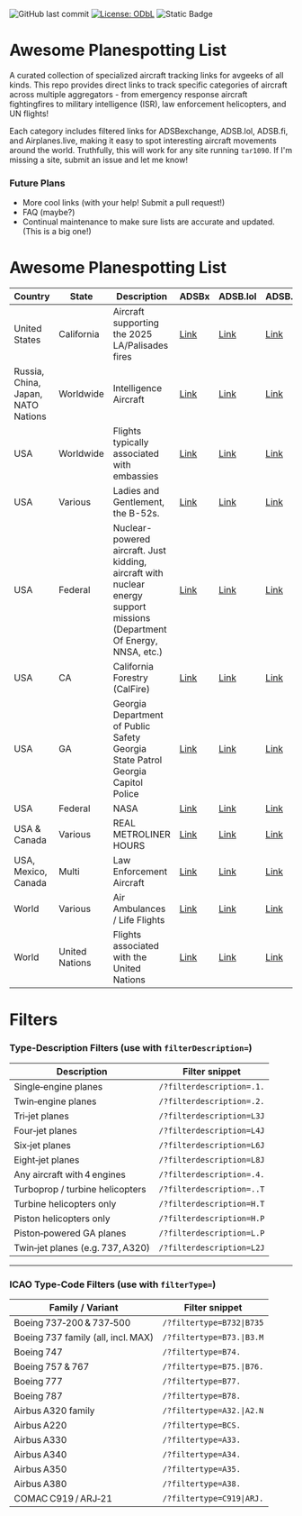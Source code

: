 ![GitHub last commit](https://img.shields.io/github/last-commit/WPTK/cool-adsbx-links)  [![License: ODbL](https://img.shields.io/badge/License-ODbL-brightgreen.svg)](https://opendatacommons.org/licenses/odbl/) ![Static Badge](https://img.shields.io/badge/Contributions-Welcome-green)

# Awesome Planespotting List

A curated collection of specialized aircraft tracking links for avgeeks of all kinds. This repo provides direct links to track specific categories of aircraft across multiple aggregators - from emergency response aircraft fightingfires to military intelligence (ISR), law enforcement helicopters, and UN flights!

Each category includes filtered links for ADSBexchange, ADSB.lol, ADSB.fi, and Airplanes.live, making it easy to spot interesting aircraft movements around the world. Truthfully, this will work for any site running `tar1090`. If I'm missing a site, submit an issue and let me know! 


### Future Plans

 - More cool links (with your help! Submit a pull request!)
 - FAQ (maybe?)
 - Continual maintenance to make sure lists are accurate and updated. (This is a big one!) 

# Awesome Planespotting List

| **Country**                        | **State**      | **Description**                                                                                                          | **ADSBx**                 | **ADSB.lol**              | **ADSB.fi**               | **ADSB.one**              |
|------------------------------------|----------------|--------------------------------------------------------------------------------------------------------------------------|---------------------------|---------------------------|---------------------------|---------------------------|
| United States                      | California     | Aircraft supporting the 2025 LA/Palisades fires                                                                          | [Link][adsbexchange-1]    | [Link][adsb-2]            | [Link][adsb-3]            | [Link][airplanes-4]       |
| Russia, China, Japan, NATO Nations | Worldwide      | Intelligence Aircraft                                                                                                    | [Link][adsbexchange-5]    | [Link][adsb-6]            | [Link][adsb-7]            | [Link][airplanes-8]       |
| USA                                | Worldwide      | Flights typically associated with embassies                                                                              | [Link][adsbexchange-9]    | [Link][adsb-10]           | [Link][adsb-11]           | [Link][airplanes-12]      |
| USA                                | Various        | Ladies and Gentlement, the B-52s.                                                                                        | [Link][adsbexchange-13]   | [Link][adsb-14]           | [Link][adsb-15]           | [Link][airplanes-16]      |
| USA                                | Federal        | Nuclear-powered aircraft. Just kidding, aircraft with nuclear energy support missions (Department Of Energy, NNSA, etc.) | [Link][adsbexchange-17]   | [Link][adsb-18]           | [Link][adsb-19]           | [Link][airplanes-20]      |
| USA                                | CA             | California Forestry (CalFire)                                                                                            | [Link][adsbexchange-21]   | [Link][adsb-22]           | [Link][adsb-23]           | [Link][airplanes-24]      |
| USA                                | GA             | Georgia Department of Public Safety<br>Georgia State Patrol<br> Georgia Capitol Police                                   | [Link][adsbexchange-25]   | [Link][adsb-26]           | [Link][adsb-27]           | [Link][airplanes-28]      |
| USA                                | Federal        | NASA                                                                                                                     | [Link][adsbexchange-29]   | [Link][adsb-30]           | [Link][adsb-31]           | [Link][airplanes-32]      |
| USA & Canada                       | Various        | REAL METROLINER HOURS                                                                                                    | [Link][adsbexchange-33]   | [Link][adsb-34]           | [Link][adsb-35]           | [Link][airplanes-36]      |
| USA, Mexico, Canada                | Multi          | Law Enforcement Aircraft                                                                                                 | [Link][adsbexchange-37]   | [Link][adsb-38]           | [Link][adsb-39]           | [Link][airplanes-40]      |
| World                              | Various        | Air Ambulances / Life Flights                                                                                            | [Link][adsbexchange-41]   | [Link][adsb-42]           | [Link][adsb-43]           | [Link][airplanes-44]      |
| World                              | United Nations | Flights associated with the United Nations                                                                               | [Link][adsbexchange-45]   | [Link][adsb-46]           | [Link][adsb-47]           | [Link][airplanes-48]      |

[adsbexchange-1]: https://globe.adsbexchange.com/?icao=a7c85d,a51d5f,a74c29,a4df96,aade7f,a4ce61,a3238a,a32741,a32af8,a4d855,a95413,a117cf,a7c6c4,a1f0d8,a13f4e,a0c8d1,a117cf,ab3944,a5f7c6,a95413,a7c6c4,a5d7b5,a117cf,aca12c,a7c804,a5210a,a117cf,a638f5,a5df23,a5f058,a5e2da,ab4ea1,a614fe,a30fe0,a5a15a,a5d123,a5cd6c,c06f07,c06f09,a380e6,a5c5fe,a638f5
[adsb-2]: https://adsb.lol/?icao=a7c85d,a51d5f,a74c29,a4df96,aade7f,a4ce61,a3238a,a32741,a32af8,a4d855,a95413,a117cf,a7c6c4,a1f0d8,a13f4e,a0c8d1,a117cf,ab3944,a5f7c6,a95413,a7c6c4,a5d7b5,a117cf,aca12c,a7c804,a5210a,a117cf,a638f5,a5df23,a5f058,a5e2da,ab4ea1,a614fe,a30fe0,a5a15a,a5d123,a5cd6c,c06f07,c06f09,a380e6,a5c5fe,a638f5
[adsb-3]: https://globe.adsb.fi/?icao=a7c85d,a51d5f,a74c29,a4df96,aade7f,a4ce61,a3238a,a32741,a32af8,a4d855,a95413,a117cf,a7c6c4,a1f0d8,a13f4e,a0c8d1,a117cf,ab3944,a5f7c6,a95413,a7c6c4,a5d7b5,a117cf,aca12c,a7c804,a5210a,a117cf,a638f5,a5df23,a5f058,a5e2da,ab4ea1,a614fe,a30fe0,a5a15a,a5d123,a5cd6c,c06f07,c06f09,a380e6,a5c5fe,a638f5
[airplanes-4]: https://globe.airplanes.live/?icao=a7c85d,a51d5f,a74c29,a4df96,aade7f,a4ce61,a3238a,a32741,a32af8,a4d855,a95413,a117cf,a7c6c4,a1f0d8,a13f4e,a0c8d1,a117cf,ab3944,a5f7c6,a95413,a7c6c4,a5d7b5,a117cf,aca12c,a7c804,a5210a,a117cf,a638f5,a5df23,a5f058,a5e2da,ab4ea1,a614fe,a30fe0,a5a15a,a5d123,a5cd6c,c06f07,c06f09,a380e6,a5c5fe,a638f5
[adsbexchange-5]: https://globe.adsbexchange.com/?icao=14FBFF,14FC02,15289B,1528A0,1566AB,156DAB,1575B7,1575C7,1575C8,1576EB,1576EC,1F632C,43C38C,43C39C,43C39D,4A81F8,4A8220,780074,780075,780076,7800C9,7800CA,7803CE,789002,791CF7,7B0949,7B0A1B,7B0EAB,7B0FCD,7B7026,87CC10,A60693,A790EC,A7C0F2,AAB2FA,ACBA95,AE01C3,AE01C4,AE01C5,AE01C6,AE01C7,AE01C8,AE01C9,AE01CA,AE01CB,AE01CC,AE01CD,AE01CE,AE01CF,AE01D0,AE01D1,AE01D2,AE01D4,AE01D5,AE01D6,AE01D7,AE01D8,AE07C5,AE08D5,AE08D6,AE08FE,AE10DE,AE10DF,AE10E0,AE10E1,AE10E2,AE10E3,AE10E4,AE10E5,AE1200,AE1201,AE1202,AE1204,AE1205,AE1206,AE1207,AE1208,AE1209,AE120A,AE120B,AE120C,AE1253,AE1D8C,AE1D8E,AE1D90,AE1D92,AE1D94,AE1D95,AE1D98,AE515E,AE5C8C,AE5C8D,AE5C8E,AE5C8F,AE5C90,AE5C91,AE5F1A,AE6041,AE6255
[adsb-6]: https://adsb.lol/?icao=14FBFF,14FC02,15289B,1528A0,1566AB,156DAB,1575B7,1575C7,1575C8,1576EB,1576EC,1F632C,43C38C,43C39C,43C39D,4A81F8,4A8220,780074,780075,780076,7800C9,7800CA,7803CE,789002,791CF7,7B0949,7B0A1B,7B0EAB,7B0FCD,7B7026,87CC10,A60693,A790EC,A7C0F2,AAB2FA,ACBA95,AE01C3,AE01C4,AE01C5,AE01C6,AE01C7,AE01C8,AE01C9,AE01CA,AE01CB,AE01CC,AE01CD,AE01CE,AE01CF,AE01D0,AE01D1,AE01D2,AE01D4,AE01D5,AE01D6,AE01D7,AE01D8,AE07C5,AE08D5,AE08D6,AE08FE,AE10DE,AE10DF,AE10E0,AE10E1,AE10E2,AE10E3,AE10E4,AE10E5,AE1200,AE1201,AE1202,AE1204,AE1205,AE1206,AE1207,AE1208,AE1209,AE120A,AE120B,AE120C,AE1253,AE1D8C,AE1D8E,AE1D90,AE1D92,AE1D94,AE1D95,AE1D98,AE515E,AE5C8C,AE5C8D,AE5C8E,AE5C8F,AE5C90,AE5C91,AE5F1A,AE6041,AE6255
[adsb-7]: https://globe.adsb.fi/?icao=14FBFF,14FC02,15289B,1528A0,1566AB,156DAB,1575B7,1575C7,1575C8,1576EB,1576EC,1F632C,43C38C,43C39C,43C39D,4A81F8,4A8220,780074,780075,780076,7800C9,7800CA,7803CE,789002,791CF7,7B0949,7B0A1B,7B0EAB,7B0FCD,7B7026,87CC10,A60693,A790EC,A7C0F2,AAB2FA,ACBA95,AE01C3,AE01C4,AE01C5,AE01C6,AE01C7,AE01C8,AE01C9,AE01CA,AE01CB,AE01CC,AE01CD,AE01CE,AE01CF,AE01D0,AE01D1,AE01D2,AE01D4,AE01D5,AE01D6,AE01D7,AE01D8,AE07C5,AE08D5,AE08D6,AE08FE,AE10DE,AE10DF,AE10E0,AE10E1,AE10E2,AE10E3,AE10E4,AE10E5,AE1200,AE1201,AE1202,AE1204,AE1205,AE1206,AE1207,AE1208,AE1209,AE120A,AE120B,AE120C,AE1253,AE1D8C,AE1D8E,AE1D90,AE1D92,AE1D94,AE1D95,AE1D98,AE515E,AE5C8C,AE5C8D,AE5C8E,AE5C8F,AE5C90,AE5C91,AE5F1A,AE6041,AE6255
[airplanes-8]: https://globe.airplanes.live/?icao=14FBFF,14FC02,15289B,1528A0,1566AB,156DAB,1575B7,1575C7,1575C8,1576EB,1576EC,1F632C,43C38C,43C39C,43C39D,4A81F8,4A8220,780074,780075,780076,7800C9,7800CA,7803CE,789002,791CF7,7B0949,7B0A1B,7B0EAB,7B0FCD,7B7026,87CC10,A60693,A790EC,A7C0F2,AAB2FA,ACBA95,AE01C3,AE01C4,AE01C5,AE01C6,AE01C7,AE01C8,AE01C9,AE01CA,AE01CB,AE01CC,AE01CD,AE01CE,AE01CF,AE01D0,AE01D1,AE01D2,AE01D4,AE01D5,AE01D6,AE01D7,AE01D8,AE07C5,AE08D5,AE08D6,AE08FE,AE10DE,AE10DF,AE10E0,AE10E1,AE10E2,AE10E3,AE10E4,AE10E5,AE1200,AE1201,AE1202,AE1204,AE1205,AE1206,AE1207,AE1208,AE1209,AE120A,AE120B,AE120C,AE1253,AE1D8C,AE1D8E,AE1D90,AE1D92,AE1D94,AE1D95,AE1D98,AE515E,AE5C8C,AE5C8D,AE5C8E,AE5C8F,AE5C90,AE5C91,AE5F1A,AE6041,AE6255
[adsbexchange-9]: https://globe.adsbexchange.com/?icao=ADFDCF,ADFDD0,ADFE48,ADFE4B,ADFE4C,ADFE51,ADFE52,ADFE55,ADFE90,ADFE93,ADFE9A,ADFED0,ADFED4,ADFED6,ADFED8,ADFED9,ADFEDE,AE01DB,AE0207,AE03F2,AE03F8,AE03F9,AE03FE,AE0401,AE0402,AE0403,AE04F1,AE04F2,AE04F3,AE04F4,AE04FA,AE0632,AE075C,AE0876,AE0878,AE08BF,AE08C0,AE08E6,AE08E8,AE08E9,AE08EA,AE08EB,AE08EC,AE08ED,AE08EE,AE08EF,AE08F0,AE08F1,AE08F8,AE08FD,AE0942,AE0943,AE0944,AE0A54,AE10E6,AE10F0,AE116A,AE116C,AE116E,AE116F,AE130F,AE2470,AE2651,AE543E,AE570F,AE5773,AE5774,AE5775,AE57D7
[adsb-10]: https://adsb.lol/?icao=ADFDCF,ADFDD0,ADFE48,ADFE4B,ADFE4C,ADFE51,ADFE52,ADFE55,ADFE90,ADFE93,ADFE9A,ADFED0,ADFED4,ADFED6,ADFED8,ADFED9,ADFEDE,AE01DB,AE0207,AE03F2,AE03F8,AE03F9,AE03FE,AE0401,AE0402,AE0403,AE04F1,AE04F2,AE04F3,AE04F4,AE04FA,AE0632,AE075C,AE0876,AE0878,AE08BF,AE08C0,AE08E6,AE08E8,AE08E9,AE08EA,AE08EB,AE08EC,AE08ED,AE08EE,AE08EF,AE08F0,AE08F1,AE08F8,AE08FD,AE0942,AE0943,AE0944,AE0A54,AE10E6,AE10F0,AE116A,AE116C,AE116E,AE116F,AE130F,AE2470,AE2651,AE543E,AE570F,AE5773,AE5774,AE5775,AE57D7
[adsb-11]: https://globe.adsb.fi/?icao=ADFDCF,ADFDD0,ADFE48,ADFE4B,ADFE4C,ADFE51,ADFE52,ADFE55,ADFE90,ADFE93,ADFE9A,ADFED0,ADFED4,ADFED6,ADFED8,ADFED9,ADFEDE,AE01DB,AE0207,AE03F2,AE03F8,AE03F9,AE03FE,AE0401,AE0402,AE0403,AE04F1,AE04F2,AE04F3,AE04F4,AE04FA,AE0632,AE075C,AE0876,AE0878,AE08BF,AE08C0,AE08E6,AE08E8,AE08E9,AE08EA,AE08EB,AE08EC,AE08ED,AE08EE,AE08EF,AE08F0,AE08F1,AE08F8,AE08FD,AE0942,AE0943,AE0944,AE0A54,AE10E6,AE10F0,AE116A,AE116C,AE116E,AE116F,AE130F,AE2470,AE2651,AE543E,AE570F,AE5773,AE5774,AE5775,AE57D7
[airplanes-12]: https://globe.airplanes.live/?icao=ADFDCF,ADFDD0,ADFE48,ADFE4B,ADFE4C,ADFE51,ADFE52,ADFE55,ADFE90,ADFE93,ADFE9A,ADFED0,ADFED4,ADFED6,ADFED8,ADFED9,ADFEDE,AE01DB,AE0207,AE03F2,AE03F8,AE03F9,AE03FE,AE0401,AE0402,AE0403,AE04F1,AE04F2,AE04F3,AE04F4,AE04FA,AE0632,AE075C,AE0876,AE0878,AE08BF,AE08C0,AE08E6,AE08E8,AE08E9,AE08EA,AE08EB,AE08EC,AE08ED,AE08EE,AE08EF,AE08F0,AE08F1,AE08F8,AE08FD,AE0942,AE0943,AE0944,AE0A54,AE10E6,AE10F0,AE116A,AE116C,AE116E,AE116F,AE130F,AE2470,AE2651,AE543E,AE570F,AE5773,AE5774,AE5775,AE57D7
[adsbexchange-13]: https://globe.adsbexchange.com/?icao=AE586C,AE586D,AE586E,AE5870,AE5871,AE5872,AE5873,AE5875,AE5876,AE587A,AE587B,AE587C,AE587D,AE587E,AE587F,AE5881,AE5882,AE5883,AE5884,AE5885,AE5887,AE5889,AE588A,AE588C,AE5891,AE5893,AE5894,AE5895,AE5896,AE5897,AE5898,AE5899,AE589A,AE589D,AE589F,AE58A2,AE58A7,AE58AA,AE58AD,AE58AE,AE58B2
[adsb-14]: https://adsb.lol/?icao=AE586C,AE586D,AE586E,AE5870,AE5871,AE5872,AE5873,AE5875,AE5876,AE587A,AE587B,AE587C,AE587D,AE587E,AE587F,AE5881,AE5882,AE5883,AE5884,AE5885,AE5887,AE5889,AE588A,AE588C,AE5891,AE5893,AE5894,AE5895,AE5896,AE5897,AE5898,AE5899,AE589A,AE589D,AE589F,AE58A2,AE58A7,AE58AA,AE58AD,AE58AE,AE58B2
[adsb-15]: https://globe.adsb.fi/?icao=AE586C,AE586D,AE586E,AE5870,AE5871,AE5872,AE5873,AE5875,AE5876,AE587A,AE587B,AE587C,AE587D,AE587E,AE587F,AE5881,AE5882,AE5883,AE5884,AE5885,AE5887,AE5889,AE588A,AE588C,AE5891,AE5893,AE5894,AE5895,AE5896,AE5897,AE5898,AE5899,AE589A,AE589D,AE589F,AE58A2,AE58A7,AE58AA,AE58AD,AE58AE,AE58B2
[airplanes-16]: https://globe.airplanes.live/?icao=AE586C,AE586D,AE586E,AE5870,AE5871,AE5872,AE5873,AE5875,AE5876,AE587A,AE587B,AE587C,AE587D,AE587E,AE587F,AE5881,AE5882,AE5883,AE5884,AE5885,AE5887,AE5889,AE588A,AE588C,AE5891,AE5893,AE5894,AE5895,AE5896,AE5897,AE5898,AE5899,AE589A,AE589D,AE589F,AE58A2,AE58A7,AE58AA,AE58AD,AE58AE,AE58B2
[adsbexchange-17]: https://globe.adsbexchange.com/?icao=A0441D,A047D4,A1AB42,A20F61,A20F84,A20FCA,A4D827,A4DBDE,A8107D,A87A4D,A9B15F,AABBE3,ADACC6,ADD445,AE0941,AE13E5
[adsb-18]: https://adsb.lol/?icao=A0441D,A047D4,A1AB42,A20F61,A20F84,A20FCA,A4D827,A4DBDE,A8107D,A87A4D,A9B15F,AABBE3,ADACC6,ADD445,AE0941,AE13E5
[adsb-19]: https://globe.adsb.fi/?icao=A0441D,A047D4,A1AB42,A20F61,A20F84,A20FCA,A4D827,A4DBDE,A8107D,A87A4D,A9B15F,AABBE3,ADACC6,ADD445,AE0941,AE13E5
[airplanes-20]: https://globe.airplanes.live/?icao=A0441D,A047D4,A1AB42,A20F61,A20F84,A20FCA,A4D827,A4DBDE,A8107D,A87A4D,A9B15F,AABBE3,ADACC6,ADD445,AE0941,AE13E5
[adsbexchange-21]: https://globe.adsbexchange.com/?icao=a1a588,a23851,a4acf2,a4b0a9,a4b460,a4b817,a4c6f3,a4c786,a4caaa,a4cb3d,a4ce61,a4d471,a4df96,a4e34d,a4e704,a4f229,a4ffa7,a5035e,a50acc,a50e83,a5123a,a515f1,a519a8,a51d5f,a5236f,a52726,a52add,a52e94,a5324b,a53602,a539b9,a53d70,a54127,a544de,a54aee,a54ea5,a54ed2,a5525c,a559ca,a55d81,a568a6,a56c5d,a5726d,a58500,a588b7,a58c6e,a59025,a5bb5b,a5c16b,a5cc90,a5d7b5,a5db6c,a5df23,a5e2da,a5e8ea,a5eca1,a5f058,a5f40f,a5f7c6,a5fb7d,a5ff34,a602eb,a606a2,a60a59,a61069,a61420,a617d7,a61b8e,a61f45,a622fc,a626b3,a62a6a,a62e21,a631d8,a6dc21
[adsb-22]: https://adsb.lol/?icao=a1a588,a23851,a4acf2,a4b0a9,a4b460,a4b817,a4c6f3,a4c786,a4caaa,a4cb3d,a4ce61,a4d471,a4df96,a4e34d,a4e704,a4f229,a4ffa7,a5035e,a50acc,a50e83,a5123a,a515f1,a519a8,a51d5f,a5236f,a52726,a52add,a52e94,a5324b,a53602,a539b9,a53d70,a54127,a544de,a54aee,a54ea5,a54ed2,a5525c,a559ca,a55d81,a568a6,a56c5d,a5726d,a58500,a588b7,a58c6e,a59025,a5bb5b,a5c16b,a5cc90,a5d7b5,a5db6c,a5df23,a5e2da,a5e8ea,a5eca1,a5f058,a5f40f,a5f7c6,a5fb7d,a5ff34,a602eb,a606a2,a60a59,a61069,a61420,a617d7,a61b8e,a61f45,a622fc,a626b3,a62a6a,a62e21,a631d8,a6dc21
[adsb-23]: https://globe.adsb.fi/?icao=a1a588,a23851,a4acf2,a4b0a9,a4b460,a4b817,a4c6f3,a4c786,a4caaa,a4cb3d,a4ce61,a4d471,a4df96,a4e34d,a4e704,a4f229,a4ffa7,a5035e,a50acc,a50e83,a5123a,a515f1,a519a8,a51d5f,a5236f,a52726,a52add,a52e94,a5324b,a53602,a539b9,a53d70,a54127,a544de,a54aee,a54ea5,a54ed2,a5525c,a559ca,a55d81,a568a6,a56c5d,a5726d,a58500,a588b7,a58c6e,a59025,a5bb5b,a5c16b,a5cc90,a5d7b5,a5db6c,a5df23,a5e2da,a5e8ea,a5eca1,a5f058,a5f40f,a5f7c6,a5fb7d,a5ff34,a602eb,a606a2,a60a59,a61069,a61420,a617d7,a61b8e,a61f45,a622fc,a626b3,a62a6a,a62e21,a631d8,a6dc21
[airplanes-24]: https://globe.airplanes.live/?icao=a1a588,a23851,a4acf2,a4b0a9,a4b460,a4b817,a4c6f3,a4c786,a4caaa,a4cb3d,a4ce61,a4d471,a4df96,a4e34d,a4e704,a4f229,a4ffa7,a5035e,a50acc,a50e83,a5123a,a515f1,a519a8,a51d5f,a5236f,a52726,a52add,a52e94,a5324b,a53602,a539b9,a53d70,a54127,a544de,a54aee,a54ea5,a54ed2,a5525c,a559ca,a55d81,a568a6,a56c5d,a5726d,a58500,a588b7,a58c6e,a59025,a5bb5b,a5c16b,a5cc90,a5d7b5,a5db6c,a5df23,a5e2da,a5e8ea,a5eca1,a5f058,a5f40f,a5f7c6,a5fb7d,a5ff34,a602eb,a606a2,a60a59,a61069,a61420,a617d7,a61b8e,a61f45,a622fc,a626b3,a62a6a,a62e21,a631d8,a6dc21
[adsbexchange-25]: https://globe.adsbexchange.com/?icao=A208D5,A4DB92,A5B045,AC835D,AC8714,AC8E82,ACCEA4,ACC736,ACD25B,ACD9C9,ACE747,ADD775
[adsb-26]: https://adsb.lol/?icao=A208D5,A4DB92,A5B045,AC835D,AC8714,AC8E82,ACCEA4,ACC736,ACD25B,ACD9C9,ACE747,ADD775
[adsb-27]: https://globe.adsb.fi/?icao=A208D5,A4DB92,A5B045,AC835D,AC8714,AC8E82,ACCEA4,ACC736,ACD25B,ACD9C9,ACE747,ADD775
[airplanes-28]: https://globe.airplanes.live/?icao=A208D5,A4DB92,A5B045,AC835D,AC8714,AC8E82,ACCEA4,ACC736,ACD25B,ACD9C9,ACE747,ADD775
[adsbexchange-29]: https://globe.adsbexchange.com/?icao=A00C4D,A001C0,A463E5,A46F0A,A56214,A63B2F,A63ED4,A63EE6,A6429D,A64DC2,A65179,A6551E,A65530,A658E7,A66DD3,A6718A,A67541,A678F8,A68A1B,A68DE4,A69189,A6919B,A69552,A698F7,A69CC0,A6A42E,A6A7E5,A6AB8A,A6AB9C,A6B1AC,A6B563,A6B91A,A6BCD1,A6C088,A6CBAD,A6D31B,A6D92B,A6E099,A6E807,A6F32C,A6F6E3,A6FA9A,A700AA,A70461,A70818,A70BCF,A70F86,A716F4,A71AAB,A71E62,A72219,A72829,A72BE0,A72F97,A7334E,A73705,A73ABC,A73E73,A7422A,A745E1,A74998,A7CC23,A7CFDA,A7D391,A7DEB6,A95972,AA0C8B,AA0DB8,AA78E4,A95109,AAE6C1,AAEA78,AAEAC7,AAF1E6,AAF235,AAF5EC,AAF954,AAF9A3,AB00C2,AB0479,AB248A,AB6FD1,AB8C2B,AB9750,ABA885,ABAFF3,ABB3AA,ABBECF,ABD772,ABE297,ABEA05,ABEDBC,ABF173,ABF783,ABFB3A,ABFEF1,AC065F,AC0DCD,AC2DDE,AC3195,AC6082,AD6878,ACD958
[adsb-30]: https://adsb.lol/?icao=A00C4D,A001C0,A463E5,A46F0A,A56214,A63B2F,A63ED4,A63EE6,A6429D,A64DC2,A65179,A6551E,A65530,A658E7,A66DD3,A6718A,A67541,A678F8,A68A1B,A68DE4,A69189,A6919B,A69552,A698F7,A69CC0,A6A42E,A6A7E5,A6AB8A,A6AB9C,A6B1AC,A6B563,A6B91A,A6BCD1,A6C088,A6CBAD,A6D31B,A6D92B,A6E099,A6E807,A6F32C,A6F6E3,A6FA9A,A700AA,A70461,A70818,A70BCF,A70F86,A716F4,A71AAB,A71E62,A72219,A72829,A72BE0,A72F97,A7334E,A73705,A73ABC,A73E73,A7422A,A745E1,A74998,A7CC23,A7CFDA,A7D391,A7DEB6,A95972,AA0C8B,AA0DB8,AA78E4,A95109,AAE6C1,AAEA78,AAEAC7,AAF1E6,AAF235,AAF5EC,AAF954,AAF9A3,AB00C2,AB0479,AB248A,AB6FD1,AB8C2B,AB9750,ABA885,ABAFF3,ABB3AA,ABBECF,ABD772,ABE297,ABEA05,ABEDBC,ABF173,ABF783,ABFB3A,ABFEF1,AC065F,AC0DCD,AC2DDE,AC3195,AC6082,AD6878,ACD958
[adsb-31]: https://globe.adsb.fi/?icao=A00C4D,A001C0,A463E5,A46F0A,A56214,A63B2F,A63ED4,A63EE6,A6429D,A64DC2,A65179,A6551E,A65530,A658E7,A66DD3,A6718A,A67541,A678F8,A68A1B,A68DE4,A69189,A6919B,A69552,A698F7,A69CC0,A6A42E,A6A7E5,A6AB8A,A6AB9C,A6B1AC,A6B563,A6B91A,A6BCD1,A6C088,A6CBAD,A6D31B,A6D92B,A6E099,A6E807,A6F32C,A6F6E3,A6FA9A,A700AA,A70461,A70818,A70BCF,A70F86,A716F4,A71AAB,A71E62,A72219,A72829,A72BE0,A72F97,A7334E,A73705,A73ABC,A73E73,A7422A,A745E1,A74998,A7CC23,A7CFDA,A7D391,A7DEB6,A95972,AA0C8B,AA0DB8,AA78E4,A95109,AAE6C1,AAEA78,AAEAC7,AAF1E6,AAF235,AAF5EC,AAF954,AAF9A3,AB00C2,AB0479,AB248A,AB6FD1,AB8C2B,AB9750,ABA885,ABAFF3,ABB3AA,ABBECF,ABD772,ABE297,ABEA05,ABEDBC,ABF173,ABF783,ABFB3A,ABFEF1,AC065F,AC0DCD,AC2DDE,AC3195,AC6082,AD6878,ACD958
[airplanes-32]: https://globe.airplanes.live/?icao=A00C4D,A001C0,A463E5,A46F0A,A56214,A63B2F,A63ED4,A63EE6,A6429D,A64DC2,A65179,A6551E,A65530,A658E7,A66DD3,A6718A,A67541,A678F8,A68A1B,A68DE4,A69189,A6919B,A69552,A698F7,A69CC0,A6A42E,A6A7E5,A6AB8A,A6AB9C,A6B1AC,A6B563,A6B91A,A6BCD1,A6C088,A6CBAD,A6D31B,A6D92B,A6E099,A6E807,A6F32C,A6F6E3,A6FA9A,A700AA,A70461,A70818,A70BCF,A70F86,A716F4,A71AAB,A71E62,A72219,A72829,A72BE0,A72F97,A7334E,A73705,A73ABC,A73E73,A7422A,A745E1,A74998,A7CC23,A7CFDA,A7D391,A7DEB6,A95972,AA0C8B,AA0DB8,AA78E4,A95109,AAE6C1,AAEA78,AAEAC7,AAF1E6,AAF235,AAF5EC,AAF954,AAF9A3,AB00C2,AB0479,AB248A,AB6FD1,AB8C2B,AB9750,ABA885,ABAFF3,ABB3AA,ABBECF,ABD772,ABE297,ABEA05,ABEDBC,ABF173,ABF783,ABFB3A,ABFEF1,AC065F,AC0DCD,AC2DDE,AC3195,AC6082,AD6878,ACD958
[adsbexchange-33]: https://globe.adsbexchange.com/?icao=A42434,A423CA,A16AED,ADFD6C,ADFD6D,ADFD6E,ADFD6F,ADFD70,ADFD71,ADFD72,ADFD73,ADFD74,ADFD75,ADFD76,ADFD79,ADFD7D,ADFD7F,ADFD85,ADFD86,ADFD87,ADFD88,ADFD89,ADFD8A,ADFD8B,ADFD8C,C0168E,C0168F,C077B1
[adsb-34]: https://adsb.lol/?icao=A42434,A423CA,A16AED,ADFD6C,ADFD6D,ADFD6E,ADFD6F,ADFD70,ADFD71,ADFD72,ADFD73,ADFD74,ADFD75,ADFD76,ADFD79,ADFD7D,ADFD7F,ADFD85,ADFD86,ADFD87,ADFD88,ADFD89,ADFD8A,ADFD8B,ADFD8C,C0168E,C0168F,C077B1
[adsb-35]: https://globe.adsb.fi/?icao=A42434,A423CA,A16AED,ADFD6C,ADFD6D,ADFD6E,ADFD6F,ADFD70,ADFD71,ADFD72,ADFD73,ADFD74,ADFD75,ADFD76,ADFD79,ADFD7D,ADFD7F,ADFD85,ADFD86,ADFD87,ADFD88,ADFD89,ADFD8A,ADFD8B,ADFD8C,C0168E,C0168F,C077B1
[airplanes-36]: https://globe.airplanes.live/?icao=A42434,A423CA,A16AED,ADFD6C,ADFD6D,ADFD6E,ADFD6F,ADFD70,ADFD71,ADFD72,ADFD73,ADFD74,ADFD75,ADFD76,ADFD79,ADFD7D,ADFD7F,ADFD85,ADFD86,ADFD87,ADFD88,ADFD89,ADFD8A,ADFD8B,ADFD8C,C0168E,C0168F,C077B1
[adsbexchange-37]: https://globe.adsbexchange.com/?icao=A00137,A00399,A026A2,A02B2D,A02B6E,A052F7,A0644D,A064FB,A07C86,A0967B,A09A32,A09DE9,A0ACF4,A0D049,A0D6E8,A0E760,A0ECE7,A0F47B,A0FABE,A1058A,A110AF,A11E2D,A1441C,A16DA1,A18E86,A19346,A1A29E,A1A990,A1BDCC,A1C183,A1D296,A1DA3B,A1DCB0,A1DFFB,A1E29F,A1F0C0,A1F4DD,A1F894,A1FFB4,A2036B,A2147B,A2256B,A22F44,A257BE,A27E80,A299F9,A2C518,A2C934,A2CC9E,A2E566,A2F41D,A30842,A31BD5,A31E37,A324C0,A32877,A32B2C,A34FD3,A37A70,A385E3,A39D3F,A3BAD1,A3E5EE,A3E903,A3ECBA,A3ED84,A3F071,A3F4F2,A3FF4D,A406BB,A40B91,A46018,A463CF,A46786,A46811,A46B3D,A46EF4,A472AB,A47662,A47A19,A47DD0,A483E0,A4B558,A4C0F3,A4C32B,A4C7E5,A4CBA2,A4D240,A4D98E,A4DC0B,A4DCD7,A4E445,A4FB3C,A4FC9E,A50456,A50F7B,A52461,A524BC,A52BCF,A5E9ED,A63673,A638D5,A63E64,A63EC8,A6421B,A64662,A64D15,A64DA4,A64E14,A6515B,A65512,A661AF,A6628F,A66A94,A67194,A68235,A68DEE,A6A642,A6A665,A6A688,A6A904,A6A990,A6B27A,A6D692,A6E5EC,A70362,A70AD0,A70F83,A719AC,A71D63,A724A9,A75995,A773A7,A7C3C2,A7C624,A7C6A5,A7D764,A7DB1B,A7DED2,A7EE03,A7F075,A816BC,A81A73,A81E2A,A820F8,A8985E,A8B939,A8BCF0,A8C815,A8D33A,A8DA5E,A8DD56,A8F547,A92BFF,A9336D,A95111,A9697F,A97023,A973DA,A97791,A97DA1,A9A470,A9D056,A9ED9D,AA4682,AA60E2,AADE5D,AAE0C2,AAED42,AAF0F9,AAF1DA,AAF591,AAF948,AAFCFF,AAFFD5,AB11C9,AB322C,AB3630,AB399C,AB3CD4,AB3FBF,AB4176,AB448D,AB486E,AB4C7E,AB74FF,AB7545,AB9074,ABAB7F,ABAFDC,ABB7B4,ABF8B4,ABFF66,AC031D,AC06D4,AC0A8B,AC0E42,AC11F9,AC15B0,AC1967,AC46F2,AC5985,AC6BAF,AC6C18,AC6E92,AC7D0A,AC917C,AC94A7,AC9A73,AC9A7A,AC9AB0,AC9AF4,AC9B1C,AC9B35,AC9B9B,AC9BAE,AC9BE9,AC9C6D,AC9C9F,AC9F65,ACA31C,ACA3C6,ACAAD2,ACB5AC,ACE6F2,AD19F8,AD3CE5,AD9ECA,ADC302
[adsb-38]: https://adsb.lol/?icao=A00137,A00399,A026A2,A02B2D,A02B6E,A052F7,A0644D,A064FB,A07C86,A0967B,A09A32,A09DE9,A0ACF4,A0D049,A0D6E8,A0E760,A0ECE7,A0F47B,A0FABE,A1058A,A110AF,A11E2D,A1441C,A16DA1,A18E86,A19346,A1A29E,A1A990,A1BDCC,A1C183,A1D296,A1DA3B,A1DCB0,A1DFFB,A1E29F,A1F0C0,A1F4DD,A1F894,A1FFB4,A2036B,A2147B,A2256B,A22F44,A257BE,A27E80,A299F9,A2C518,A2C934,A2CC9E,A2E566,A2F41D,A30842,A31BD5,A31E37,A324C0,A32877,A32B2C,A34FD3,A37A70,A385E3,A39D3F,A3BAD1,A3E5EE,A3E903,A3ECBA,A3ED84,A3F071,A3F4F2,A3FF4D,A406BB,A40B91,A46018,A463CF,A46786,A46811,A46B3D,A46EF4,A472AB,A47662,A47A19,A47DD0,A483E0,A4B558,A4C0F3,A4C32B,A4C7E5,A4CBA2,A4D240,A4D98E,A4DC0B,A4DCD7,A4E445,A4FB3C,A4FC9E,A50456,A50F7B,A52461,A524BC,A52BCF,A5E9ED,A63673,A638D5,A63E64,A63EC8,A6421B,A64662,A64D15,A64DA4,A64E14,A6515B,A65512,A661AF,A6628F,A66A94,A67194,A68235,A68DEE,A6A642,A6A665,A6A688,A6A904,A6A990,A6B27A,A6D692,A6E5EC,A70362,A70AD0,A70F83,A719AC,A71D63,A724A9,A75995,A773A7,A7C3C2,A7C624,A7C6A5,A7D764,A7DB1B,A7DED2,A7EE03,A7F075,A816BC,A81A73,A81E2A,A820F8,A8985E,A8B939,A8BCF0,A8C815,A8D33A,A8DA5E,A8DD56,A8F547,A92BFF,A9336D,A95111,A9697F,A97023,A973DA,A97791,A97DA1,A9A470,A9D056,A9ED9D,AA4682,AA60E2,AADE5D,AAE0C2,AAED42,AAF0F9,AAF1DA,AAF591,AAF948,AAFCFF,AAFFD5,AB11C9,AB322C,AB3630,AB399C,AB3CD4,AB3FBF,AB4176,AB448D,AB486E,AB4C7E,AB74FF,AB7545,AB9074,ABAB7F,ABAFDC,ABB7B4,ABF8B4,ABFF66,AC031D,AC06D4,AC0A8B,AC0E42,AC11F9,AC15B0,AC1967,AC46F2,AC5985,AC6BAF,AC6C18,AC6E92,AC7D0A,AC917C,AC94A7,AC9A73,AC9A7A,AC9AB0,AC9AF4,AC9B1C,AC9B35,AC9B9B,AC9BAE,AC9BE9,AC9C6D,AC9C9F,AC9F65,ACA31C,ACA3C6,ACAAD2,ACB5AC,ACE6F2,AD19F8,AD3CE5,AD9ECA,ADC302
[adsbexchange-39]: https://globe.adsbexchange.com/?icao=A00137,A00399,A026A2,A02B2D,A02B6E,A052F7,A0644D,A064FB,A07C86,A0967B,A09A32,A09DE9,A0ACF4,A0D049,A0D6E8,A0E760,A0ECE7,A0F47B,A0FABE,A1058A,A110AF,A11E2D,A1441C,A16DA1,A18E86,A19346,A1A29E,A1A990,A1BDCC,A1C183,A1D296,A1DA3B,A1DCB0,A1DFFB,A1E29F,A1F0C0,A1F4DD,A1F894,A1FFB4,A2036B,A2147B,A2256B,A22F44,A257BE,A27E80,A299F9,A2C518,A2C934,A2CC9E,A2E566,A2F41D,A30842,A31BD5,A31E37,A324C0,A32877,A32B2C,A34FD3,A37A70,A385E3,A39D3F,A3BAD1,A3E5EE,A3E903,A3ECBA,A3ED84,A3F071,A3F4F2,A3FF4D,A406BB,A40B91,A46018,A463CF,A46786,A46811,A46B3D,A46EF4,A472AB,A47662,A47A19,A47DD0,A483E0,A4B558,A4C0F3,A4C32B,A4C7E5,A4CBA2,A4D240,A4D98E,A4DC0B,A4DCD7,A4E445,A4FB3C,A4FC9E,A50456,A50F7B,A52461,A524BC,A52BCF,A5E9ED,A63673,A638D5,A63E64,A63EC8,A6421B,A64662,A64D15,A64DA4,A64E14,A6515B,A65512,A661AF,A6628F,A66A94,A67194,A68235,A68DEE,A6A642,A6A665,A6A688,A6A904,A6A990,A6B27A,A6D692,A6E5EC,A70362,A70AD0,A70F83,A719AC,A71D63,A724A9,A75995,A773A7,A7C3C2,A7C624,A7C6A5,A7D764,A7DB1B,A7DED2,A7EE03,A7F075,A816BC,A81A73,A81E2A,A820F8,A8985E,A8B939,A8BCF0,A8C815,A8D33A,A8DA5E,A8DD56,A8F547,A92BFF,A9336D,A95111,A9697F,A97023,A973DA,A97791,A97DA1,A9A470,A9D056,A9ED9D,AA4682,AA60E2,AADE5D,AAE0C2,AAED42,AAF0F9,AAF1DA,AAF591,AAF948,AAFCFF,AAFFD5,AB11C9,AB322C,AB3630,AB399C,AB3CD4,AB3FBF,AB4176,AB448D,AB486E,AB4C7E,AB74FF,AB7545,AB9074,ABAB7F,ABAFDC,ABB7B4,ABF8B4,ABFF66,AC031D,AC06D4,AC0A8B,AC0E42,AC11F9,AC15B0,AC1967,AC46F2,AC5985,AC6BAF,AC6C18,AC6E92,AC7D0A,AC917C,AC94A7,AC9A73,AC9A7A,AC9AB0,AC9AF4,AC9B1C,AC9B35,AC9B9B,AC9BAE,AC9BE9,AC9C6D,AC9C9F,AC9F65,ACA31C,ACA3C6,ACAAD2,ACB5AC,ACE6F2,AD19F8,AD3CE5,AD9ECA,ADC302
[adsb-39]: https://globe.adsb.fi/?icao=A00137,A00399,A026A2,A02B2D,A02B6E,A052F7,A0644D,A064FB,A07C86,A0967B,A09A32,A09DE9,A0ACF4,A0D049,A0D6E8,A0E760,A0ECE7,A0F47B,A0FABE,A1058A,A110AF,A11E2D,A1441C,A16DA1,A18E86,A19346,A1A29E,A1A990,A1BDCC,A1C183,A1D296,A1DA3B,A1DCB0,A1DFFB,A1E29F,A1F0C0,A1F4DD,A1F894,A1FFB4,A2036B,A2147B,A2256B,A22F44,A257BE,A27E80,A299F9,A2C518,A2C934,A2CC9E,A2E566,A2F41D,A30842,A31BD5,A31E37,A324C0,A32877,A32B2C,A34FD3,A37A70,A385E3,A39D3F,A3BAD1,A3E5EE,A3E903,A3ECBA,A3ED84,A3F071,A3F4F2,A3FF4D,A406BB,A40B91,A46018,A463CF,A46786,A46811,A46B3D,A46EF4,A472AB,A47662,A47A19,A47DD0,A483E0,A4B558,A4C0F3,A4C32B,A4C7E5,A4CBA2,A4D240,A4D98E,A4DC0B,A4DCD7,A4E445,A4FB3C,A4FC9E,A50456,A50F7B,A52461,A524BC,A52BCF,A5E9ED,A63673,A638D5,A63E64,A63EC8,A6421B,A64662,A64D15,A64DA4,A64E14,A6515B,A65512,A661AF,A6628F,A66A94,A67194,A68235,A68DEE,A6A642,A6A665,A6A688,A6A904,A6A990,A6B27A,A6D692,A6E5EC,A70362,A70AD0,A70F83,A719AC,A71D63,A724A9,A75995,A773A7,A7C3C2,A7C624,A7C6A5,A7D764,A7DB1B,A7DED2,A7EE03,A7F075,A816BC,A81A73,A81E2A,A820F8,A8985E,A8B939,A8BCF0,A8C815,A8D33A,A8DA5E,A8DD56,A8F547,A92BFF,A9336D,A95111,A9697F,A97023,A973DA,A97791,A97DA1,A9A470,A9D056,A9ED9D,AA4682,AA60E2,AADE5D,AAE0C2,AAED42,AAF0F9,AAF1DA,AAF591,AAF948,AAFCFF,AAFFD5,AB11C9,AB322C,AB3630,AB399C,AB3CD4,AB3FBF,AB4176,AB448D,AB486E,AB4C7E,AB74FF,AB7545,AB9074,ABAB7F,ABAFDC,ABB7B4,ABF8B4,ABFF66,AC031D,AC06D4,AC0A8B,AC0E42,AC11F9,AC15B0,AC1967,AC46F2,AC5985,AC6BAF,AC6C18,AC6E92,AC7D0A,AC917C,AC94A7,AC9A73,AC9A7A,AC9AB0,AC9AF4,AC9B1C,AC9B35,AC9B9B,AC9BAE,AC9BE9,AC9C6D,AC9C9F,AC9F65,ACA31C,ACA3C6,ACAAD2,ACB5AC,ACE6F2,AD19F8,AD3CE5,AD9ECA,ADC302
[airplanes-40]: https://airplanes.live/?icao=A00137,A00399,A026A2,A02B2D,A02B6E,A052F7,A0644D,A064FB,A07C86,A0967B,A09A32,A09DE9,A0ACF4,A0D049,A0D6E8,A0E760,A0ECE7,A0F47B,A0FABE,A1058A,A110AF,A11E2D,A1441C,A16DA1,A18E86,A19346,A1A29E,A1A990,A1BDCC,A1C183,A1D296,A1DA3B,A1DCB0,A1DFFB,A1E29F,A1F0C0,A1F4DD,A1F894,A1FFB4,A2036B,A2147B,A2256B,A22F44,A257BE,A27E80,A299F9,A2C518,A2C934,A2CC9E,A2E566,A2F41D,A30842,A31BD5,A31E37,A324C0,A32877,A32B2C,A34FD3,A37A70,A385E3,A39D3F,A3BAD1,A3E5EE,A3E903,A3ECBA,A3ED84,A3F071,A3F4F2,A3FF4D,A406BB,A40B91,A46018,A463CF,A46786,A46811,A46B3D,A46EF4,A472AB,A47662,A47A19,A47DD0,A483E0,A4B558,A4C0F3,A4C32B,A4C7E5,A4CBA2,A4D240,A4D98E,A4DC0B,A4DCD7,A4E445,A4FB3C,A4FC9E,A50456,A50F7B,A52461,A524BC,A52BCF,A5E9ED,A63673,A638D5,A63E64,A63EC8,A6421B,A64662,A64D15,A64DA4,A64E14,A6515B,A65512,A661AF,A6628F,A66A94,A67194,A68235,A68DEE,A6A642,A6A665,A6A688,A6A904,A6A990,A6B27A,A6D692,A6E5EC,A70362,A70AD0,A70F83,A719AC,A71D63,A724A9,A75995,A773A7,A7C3C2,A7C624,A7C6A5,A7D764,A7DB1B,A7DED2,A7EE03,A7F075,A816BC,A81A73,A81E2A,A820F8,A8985E,A8B939,A8BCF0,A8C815,A8D33A,A8DA5E,A8DD56,A8F547,A92BFF,A9336D,A95111,A9697F,A97023,A973DA,A97791,A97DA1,A9A470,A9D056,A9ED9D,AA4682,AA60E2,AADE5D,AAE0C2,AAED42,AAF0F9,AAF1DA,AAF591,AAF948,AAFCFF,AAFFD5,AB11C9,AB322C,AB3630,AB399C,AB3CD4,AB3FBF,AB4176,AB448D,AB486E,AB4C7E,AB74FF,AB7545,AB9074,ABAB7F,ABAFDC,ABB7B4,ABF8B4,ABFF66,AC031D,AC06D4,AC0A8B,AC0E42,AC11F9,AC15B0,AC1967,AC46F2,AC5985,AC6BAF,AC6C18,AC6E92,AC7D0A,AC917C,AC94A7,AC9A73,AC9A7A,AC9AB0,AC9AF4,AC9B1C,AC9B35,AC9B9B,AC9BAE,AC9BE9,AC9C6D,AC9C9F,AC9F65,ACA31C,ACA3C6,ACAAD2,ACB5AC,ACE6F2,AD19F8,AD3CE5,AD9ECA,ADC302
[adsbexchange-41]: https://globe.adsbexchange.com/?icao=A00137,A00399,A026A2,A02B2D,A02B6E,A052F7,A0644D,A064FB,A07C86,A0967B,A09A32,A09DE9,A0ACF4,A0D049,A0D6E8,A0E760,A0ECE7,A0F47B,A0FABE,A1058A,A110AF,A11E2D,A1441C,A16DA1,A18E86,A19346,A1A29E,A1A990,A1BDCC,A1C183,A1D296,A1DA3B,A1DCB0,A1DFFB,A1E29F,A1F0C0,A1F4DD,A1F894,A1FFB4,A2036B,A2147B,A2256B,A22F44,A257BE,A27E80,A299F9,A2C518,A2C934,A2CC9E,A2E566,A2F41D,A30842,A31BD5,A31E37,A324C0,A32877,A32B2C,A34FD3,A37A70,A385E3,A39D3F,A3BAD1,A3E5EE,A3E903,A3ECBA,A3ED84,A3F071,A3F4F2,A3FF4D,A406BB,A40B91,A46018,A463CF,A46786,A46811,A46B3D,A46EF4,A472AB,A47662,A47A19,A47DD0,A483E0,A4B558,A4C0F3,A4C32B,A4C7E5,A4CBA2,A4D240,A4D98E,A4DC0B,A4DCD7,A4E445,A4FB3C,A4FC9E,A50456,A50F7B,A52461,A524BC,A52BCF,A5E9ED,A63673,A638D5,A63E64,A63EC8,A6421B,A64662,A64D15,A64DA4,A64E14,A6515B,A65512,A661AF,A6628F,A66A94,A67194,A68235,A68DEE,A6A642,A6A665,A6A688,A6A904,A6A990,A6B27A,A6D692,A6E5EC,A70362,A70AD0,A70F83,A719AC,A71D63,A724A9,A75995,A773A7,A7C3C2,A7C624,A7C6A5,A7D764,A7DB1B,A7DED2,A7EE03,A7F075,A816BC,A81A73,A81E2A,A820F8,A8985E,A8B939,A8BCF0,A8C815,A8D33A,A8DA5E,A8DD56,A8F547,A92BFF,A9336D,A95111,A9697F,A97023,A973DA,A97791,A97DA1,A9A470,A9D056,A9ED9D,AA4682,AA60E2,AADE5D,AAE0C2,AAED42,AAF0F9,AAF1DA,AAF591,AAF948,AAFCFF,AAFFD5,AB11C9,AB322C,AB3630,AB399C,AB3CD4,AB3FBF,AB4176,AB448D,AB486E,AB4C7E,AB74FF,AB7545,AB9074,ABAB7F,ABAFDC,ABB7B4,ABF8B4,ABFF66,AC031D,AC06D4,AC0A8B,AC0E42,AC11F9,AC15B0,AC1967,AC46F2,AC5985,AC6BAF,AC6C18,AC6E92,AC7D0A,AC917C,AC94A7,AC9A73,AC9A7A,AC9AB0,AC9AF4,AC9B1C,AC9B35,AC9B9B,AC9BAE,AC9BE9,AC9C6D,AC9C9F,AC9F65,ACA31C,ACA3C6,ACAAD2,ACB5AC,ACE6F2,AD19F8,AD3CE5,AD9ECA,ADC302
[adsb-42]: https://adsb.lol/?icao=A00137,A00399,A026A2,A02B2D,A02B6E,A052F7,A0644D,A064FB,A07C86,A0967B,A09A32,A09DE9,A0ACF4,A0D049,A0D6E8,A0E760,A0ECE7,A0F47B,A0FABE,A1058A,A110AF,A11E2D,A1441C,A16DA1,A18E86,A19346,A1A29E,A1A990,A1BDCC,A1C183,A1D296,A1DA3B,A1DCB0,A1DFFB,A1E29F,A1F0C0,A1F4DD,A1F894,A1FFB4,A2036B,A2147B,A2256B,A22F44,A257BE,A27E80,A299F9,A2C518,A2C934,A2CC9E,A2E566,A2F41D,A30842,A31BD5,A31E37,A324C0,A32877,A32B2C,A34FD3,A37A70,A385E3,A39D3F,A3BAD1,A3E5EE,A3E903,A3ECBA,A3ED84,A3F071,A3F4F2,A3FF4D,A406BB,A40B91,A46018,A463CF,A46786,A46811,A46B3D,A46EF4,A472AB,A47662,A47A19,A47DD0,A483E0,A4B558,A4C0F3,A4C32B,A4C7E5,A4CBA2,A4D240,A4D98E,A4DC0B,A4DCD7,A4E445,A4FB3C,A4FC9E,A50456,A50F7B,A52461,A524BC,A52BCF,A5E9ED,A63673,A638D5,A63E64,A63EC8,A6421B,A64662,A64D15,A64DA4,A64E14,A6515B,A65512,A661AF,A6628F,A66A94,A67194,A68235,A68DEE,A6A642,A6A665,A6A688,A6A904,A6A990,A6B27A,A6D692,A6E5EC,A70362,A70AD0,A70F83,A719AC,A71D63,A724A9,A75995,A773A7,A7C3C2,A7C624,A7C6A5,A7D764,A7DB1B,A7DED2,A7EE03,A7F075,A816BC,A81A73,A81E2A,A820F8,A8985E,A8B939,A8BCF0,A8C815,A8D33A,A8DA5E,A8DD56,A8F547,A92BFF,A9336D,A95111,A9697F,A97023,A973DA,A97791,A97DA1,A9A470,A9D056,A9ED9D,AA4682,AA60E2,AADE5D,AAE0C2,AAED42,AAF0F9,AAF1DA,AAF591,AAF948,AAFCFF,AAFFD5,AB11C9,AB322C,AB3630,AB399C,AB3CD4,AB3FBF,AB4176,AB448D,AB486E,AB4C7E,AB74FF,AB7545,AB9074,ABAB7F,ABAFDC,ABB7B4,ABF8B4,ABFF66,AC031D,AC06D4,AC0A8B,AC0E42,AC11F9,AC15B0,AC1967,AC46F2,AC5985,AC6BAF,AC6C18,AC6E92,AC7D0A,AC917C,AC94A7,AC9A73,AC9A7A,AC9AB0,AC9AF4,AC9B1C,AC9B35,AC9B9B,AC9BAE,AC9BE9,AC9C6D,AC9C9F,AC9F65,ACA31C,ACA3C6,ACAAD2,ACB5AC,ACE6F2,AD19F8,AD3CE5,AD9ECA,ADC302
[adsb-43]: https://globe.adsb.fi/?icao=A00137,A00399,A026A2,A02B2D,A02B6E,A052F7,A0644D,A064FB,A07C86,A0967B,A09A32,A09DE9,A0ACF4,A0D049,A0D6E8,A0E760,A0ECE7,A0F47B,A0FABE,A1058A,A110AF,A11E2D,A1441C,A16DA1,A18E86,A19346,A1A29E,A1A990,A1BDCC,A1C183,A1D296,A1DA3B,A1DCB0,A1DFFB,A1E29F,A1F0C0,A1F4DD,A1F894,A1FFB4,A2036B,A2147B,A2256B,A22F44,A257BE,A27E80,A299F9,A2C518,A2C934,A2CC9E,A2E566,A2F41D,A30842,A31BD5,A31E37,A324C0,A32877,A32B2C,A34FD3,A37A70,A385E3,A39D3F,A3BAD1,A3E5EE,A3E903,A3ECBA,A3ED84,A3F071,A3F4F2,A3FF4D,A406BB,A40B91,A46018,A463CF,A46786,A46811,A46B3D,A46EF4,A472AB,A47662,A47A19,A47DD0,A483E0,A4B558,A4C0F3,A4C32B,A4C7E5,A4CBA2,A4D240,A4D98E,A4DC0B,A4DCD7,A4E445,A4FB3C,A4FC9E,A50456,A50F7B,A52461,A524BC,A52BCF,A5E9ED,A63673,A638D5,A63E64,A63EC8,A6421B,A64662,A64D15,A64DA4,A64E14,A6515B,A65512,A661AF,A6628F,A66A94,A67194,A68235,A68DEE,A6A642,A6A665,A6A688,A6A904,A6A990,A6B27A,A6D692,A6E5EC,A70362,A70AD0,A70F83,A719AC,A71D63,A724A9,A75995,A773A7,A7C3C2,A7C624,A7C6A5,A7D764,A7DB1B,A7DED2,A7EE03,A7F075,A816BC,A81A73,A81E2A,A820F8,A8985E,A8B939,A8BCF0,A8C815,A8D33A,A8DA5E,A8DD56,A8F547,A92BFF,A9336D,A95111,A9697F,A97023,A973DA,A97791,A97DA1,A9A470,A9D056,A9ED9D,AA4682,AA60E2,AADE5D,AAE0C2,AAED42,AAF0F9,AAF1DA,AAF591,AAF948,AAFCFF,AAFFD5,AB11C9,AB322C,AB3630,AB399C,AB3CD4,AB3FBF,AB4176,AB448D,AB486E,AB4C7E,AB74FF,AB7545,AB9074,ABAB7F,ABAFDC,ABB7B4,ABF8B4,ABFF66,AC031D,AC06D4,AC0A8B,AC0E42,AC11F9,AC15B0,AC1967,AC46F2,AC5985,AC6BAF,AC6C18,AC6E92,AC7D0A,AC917C,AC94A7,AC9A73,AC9A7A,AC9AB0,AC9AF4,AC9B1C,AC9B35,AC9B9B,AC9BAE,AC9BE9,AC9C6D,AC9C9F,AC9F65,ACA31C,ACA3C6,ACAAD2,ACB5AC,ACE6F2,AD19F8,AD3CE5,AD9ECA,ADC302
[adsbexchange-45]: https://globe.adsbexchange.com/?icao=A00137,A00399,A026A2,A02B2D,A02B6E,A052F7,A0644D,A064FB,A07C86,A0967B,A09A32,A09DE9,A0ACF4,A0D049,A0D6E8,A0E760,A0ECE7,A0F47B,A0FABE,A1058A,A110AF,A11E2D,A1441C,A16DA1,A18E86,A19346,A1A29E,A1A990,A1BDCC,A1C183,A1D296,A1DA3B,A1DCB0,A1DFFB,A1E29F,A1F0C0,A1F4DD,A1F894,A1FFB4,A2036B,A2147B,A2256B,A22F44,A257BE,A27E80,A299F9,A2C518,A2C934,A2CC9E,A2E566,A2F41D,A30842,A31BD5,A31E37,A324C0,A32877,A32B2C,A34FD3,A37A70,A385E3,A39D3F,A3BAD1,A3E5EE,A3E903,A3ECBA,A3ED84,A3F071,A3F4F2,A3FF4D,A406BB,A40B91,A46018,A463CF,A46786,A46811,A46B3D,A46EF4,A472AB,A47662,A47A19,A47DD0,A483E0,A4B558,A4C0F3,A4C32B,A4C7E5,A4CBA2,A4D240,A4D98E,A4DC0B,A4DCD7,A4E445,A4FB3C,A4FC9E,A50456,A50F7B,A52461,A524BC,A52BCF,A5E9ED,A63673,A638D5,A63E64,A63EC8,A6421B,A64662,A64D15,A64DA4,A64E14,A6515B,A65512,A661AF,A6628F,A66A94,A67194,A68235,A68DEE,A6A642,A6A665,A6A688,A6A904,A6A990,A6B27A,A6D692,A6E5EC,A70362,A70AD0,A70F83,A719AC,A71D63,A724A9,A75995,A773A7,A7C3C2,A7C624,A7C6A5,A7D764,A7DB1B,A7DED2,A7EE03,A7F075,A816BC,A81A73,A81E2A,A820F8,A8985E,A8B939,A8BCF0,A8C815,A8D33A,A8DA5E,A8DD56,A8F547,A92BFF,A9336D,A95111,A9697F,A97023,A973DA,A97791,A97DA1,A9A470,A9D056,A9ED9D,AA4682,AA60E2,AADE5D,AAE0C2,AAED42,AAF0F9,AAF1DA,AAF591,AAF948,AAFCFF,AAFFD5,AB11C9,AB322C,AB3630,AB399C,AB3CD4,AB3FBF,AB4176,AB448D,AB486E,AB4C7E,AB74FF,AB7545,AB9074,ABAB7F,ABAFDC,ABB7B4,ABF8B4,ABFF66,AC031D,AC06D4,AC0A8B,AC0E42,AC11F9,AC15B0,AC1967,AC46F2,AC5985,AC6BAF,AC6C18,AC6E92,AC7D0A,AC917C,AC94A7,AC9A73,AC9A7A,AC9AB0,AC9AF4,AC9B1C,AC9B35,AC9B9B,AC9BAE,AC9BE9,AC9C6D,AC9C9F,AC9F65,ACA31C,ACA3C6,ACAAD2,ACB5AC,ACE6F2,AD19F8,AD3CE5,AD9ECA,ADC302
[adsb-46]: https://adsb.lol/?icao=A00137,A00399,A026A2,A02B2D,A02B6E,A052F7,A0644D,A064FB,A07C86,A0967B,A09A32,A09DE9,A0ACF4,A0D049,A0D6E8,A0E760,A0ECE7,A0F47B,A0FABE,A1058A,A110AF,A11E2D,A1441C,A16DA1,A18E86,A19346,A1A29E,A1A990,A1BDCC,A1C183,A1D296,A1DA3B,A1DCB0,A1DFFB,A1E29F,A1F0C0,A1F4DD,A1F894,A1FFB4,A2036B,A2147B,A2256B,A22F44,A257BE,A27E80,A299F9,A2C518,A2C934,A2CC9E,A2E566,A2F41D,A30842,A31BD5,A31E37,A324C0,A32877,A32B2C,A34FD3,A37A70,A385E3,A39D3F,A3BAD1,A3E5EE,A3E903,A3ECBA,A3ED84,A3F071,A3F4F2,A3FF4D,A406BB,A40B91,A46018,A463CF,A46786,A46811,A46B3D,A46EF4,A472AB,A47662,A47A19,A47DD0,A483E0,A4B558,A4C0F3,A4C32B,A4C7E5,A4CBA2,A4D240,A4D98E,A4DC0B,A4DCD7,A4E445,A4FB3C,A4FC9E,A50456,A50F7B,A52461,A524BC,A52BCF,A5E9ED,A63673,A638D5,A63E64,A63EC8,A6421B,A64662,A64D15,A64DA4,A64E14,A6515B,A65512,A661AF,A6628F,A66A94,A67194,A68235,A68DEE,A6A642,A6A665,A6A688,A6A904,A6A990,A6B27A,A6D692,A6E5EC,A70362,A70AD0,A70F83,A719AC,A71D63,A724A9,A75995,A773A7,A7C3C2,A7C624,A7C6A5,A7D764,A7DB1B,A7DED2,A7EE03,A7F075,A816BC,A81A73,A81E2A,A820F8,A8985E,A8B939,A8BCF0,A8C815,A8D33A,A8DA5E,A8DD56,A8F547,A92BFF,A9336D,A95111,A9697F,A97023,A973DA,A97791,A97DA1,A9A470,A9D056,A9ED9D,AA4682,AA60E2,AADE5D,AAE0C2,AAED42,AAF0F9,AAF1DA,AAF591,AAF948,AAFCFF,AAFFD5,AB11C9,AB322C,AB3630,AB399C,AB3CD4,AB3FBF,AB4176,AB448D,AB486E,AB4C7E,AB74FF,AB7545,AB9074,ABAB7F,ABAFDC,ABB7B4,ABF8B4,ABFF66,AC031D,AC06D4,AC0A8B,AC0E42,AC11F9,AC15B0,AC1967,AC46F2,AC5985,AC6BAF,AC6C18,AC6E92,AC7D0A,AC917C,AC94A7,AC9A73,AC9A7A,AC9AB0,AC9AF4,AC9B1C,AC9B35,AC9B9B,AC9BAE,AC9BE9,AC9C6D,AC9C9F,AC9F65,ACA31C,ACA3C6,ACAAD2,ACB5AC,ACE6F2,AD19F8,AD3CE5,AD9ECA,ADC302
[adsbexchange-47]: https://globe.adsbexchange.com/?icao=A00137,A00399,A026A2,A02B2D,A02B6E,A052F7,A0644D,A064FB,A07C86,A0967B,A09A32,A09DE9,A0ACF4,A0D049,A0D6E8,A0E760,A0ECE7,A0F47B,A0FABE,A1058A,A110AF,A11E2D,A1441C,A16DA1,A18E86,A19346,A1A29E,A1A990,A1BDCC,A1C183,A1D296,A1DA3B,A1DCB0,A1DFFB,A1E29F,A1F0C0,A1F4DD,A1F894,A1FFB4,A2036B,A2147B,A2256B,A22F44,A257BE,A27E80,A299F9,A2C518,A2C934,A2CC9E,A2E566,A2F41D,A30842,A31BD5,A31E37,A324C0,A32877,A32B2C,A34FD3,A37A70,A385E3,A39D3F,A3BAD1,A3E5EE,A3E903,A3ECBA,A3ED84,A3F071,A3F4F2,A3FF4D,A406BB,A40B91,A46018,A463CF,A46786,A46811,A46B3D,A46EF4,A472AB,A47662,A47A19,A47DD0,A483E0,A4B558,A4C0F3,A4C32B,A4C7E5,A4CBA2,A4D240,A4D98E,A4DC0B,A4DCD7,A4E445,A4FB3C,A4FC9E,A50456,A50F7B,A52461,A524BC,A52BCF,A5E9ED,A63673,A638D5,A63E64,A63EC8,A6421B,A64662,A64D15,A64DA4,A64E14,A6515B,A65512,A661AF,A6628F,A66A94,A67194,A68235,A68DEE,A6A642,A6A665,A6A688,A6A904,A6A990,A6B27A,A6D692,A6E5EC,A70362,A70AD0,A70F83,A719AC,A71D63,A724A9,A75995,A773A7,A7C3C2,A7C624,A7C6A5,A7D764,A7DB1B,A7DED2,A7EE03,A7F075,A816BC,A81A73,A81E2A,A820F8,A8985E,A8B939,A8BCF0,A8C815,A8D33A,A8DA5E,A8DD56,A8F547,A92BFF,A9336D,A95111,A9697F,A97023,A973DA,A97791,A97DA1,A9A470,A9D056,A9ED9D,AA4682,AA60E2,AADE5D,AAE0C2,AAED42,AAF0F9,AAF1DA,AAF591,AAF948,AAFCFF,AAFFD5,AB11C9,AB322C,AB3630,AB399C,AB3CD4,AB3FBF,AB4176,AB448D,AB486E,AB4C7E,AB74FF,AB7545,AB9074,ABAB7F,ABAFDC,ABB7B4,ABF8B4,ABFF66,AC031D,AC06D4,AC0A8B,AC0E42,AC11F9,AC15B0,AC1967,AC46F2,AC5985,AC6BAF,AC6C18,AC6E92,AC7D0A,AC917C,AC94A7,AC9A73,AC9A7A,AC9AB0,AC9AF4,AC9B1C,AC9B35,AC9B9B,AC9BAE,AC9BE9,AC9C6D,AC9C9F,AC9F65,ACA31C,ACA3C6,ACAAD2,ACB5AC,ACE6F2,AD19F8,AD3CE5,AD9ECA,ADC302
[airplanes-44]: https://airplanes.live/?icao=A00137,A00399,A026A2,A02B2D,A02B6E,A052F7,A0644D,A064FB,A07C86,A0967B,A09A32,A09DE9,A0ACF4,A0D049,A0D6E8,A0E760,A0ECE7,A0F47B,A0FABE,A1058A,A110AF,A11E2D,A1441C,A16DA1,A18E86,A19346,A1A29E,A1A990,A1BDCC,A1C183,A1D296,A1DA3B,A1DCB0,A1DFFB,A1E29F,A1F0C0,A1F4DD,A1F894,A1FFB4,A2036B,A2147B,A2256B,A22F44,A257BE,A27E80,A299F9,A2C518,A2C934,A2CC9E,A2E566,A2F41D,A30842,A31BD5,A31E37,A324C0,A32877,A32B2C,A34FD3,A37A70,A385E3,A39D3F,A3BAD1,A3E5EE,A3E903,A3ECBA,A3ED84,A3F071,A3F4F2,A3FF4D,A406BB,A40B91,A46018,A463CF,A46786,A46811,A46B3D,A46EF4,A472AB,A47662,A47A19,A47DD0,A483E0,A4B558,A4C0F3,A4C32B,A4C7E5,A4CBA2,A4D240,A4D98E,A4DC0B,A4DCD7,A4E445,A4FB3C,A4FC9E,A50456,A50F7B,A52461,A524BC,A52BCF,A5E9ED,A63673,A638D5,A63E64,A63EC8,A6421B,A64662,A64D15,A64DA4,A64E14,A6515B,A65512,A661AF,A6628F,A66A94,A67194,A68235,A68DEE,A6A642,A6A665,A6A688,A6A904,A6A990,A6B27A,A6D692,A6E5EC,A70362,A70AD0,A70F83,A719AC,A71D63,A724A9,A75995,A773A7,A7C3C2,A7C624,A7C6A5,A7D764,A7DB1B,A7DED2,A7EE03,A7F075,A816BC,A81A73,A81E2A,A820F8,A8985E,A8B939,A8BCF0,A8C815,A8D33A,A8DA5E,A8DD56,A8F547,A92BFF,A9336D,A95111,A9697F,A97023,A973DA,A97791,A97DA1,A9A470,A9D056,A9ED9D,AA4682,AA60E2,AADE5D,AAE0C2,AAED42,AAF0F9,AAF1DA,AAF591,AAF948,AAFCFF,AAFFD5,AB11C9,AB322C,AB3630,AB399C,AB3CD4,AB3FBF,AB4176,AB448D,AB486E,AB4C7E,AB74FF,AB7545,AB9074,ABAB7F,ABAFDC,ABB7B4,ABF8B4,ABFF66,AC031D,AC06D4,AC0A8B,AC0E42,AC11F9,AC15B0,AC1967,AC46F2,AC5985,AC6BAF,AC6C18,AC6E92,AC7D0A,AC917C,AC94A7,AC9A73,AC9A7A,AC9AB0,AC9AF4,AC9B1C,AC9B35,AC9B9B,AC9BAE,AC9BE9,AC9C6D,AC9C9F,AC9F65,ACA31C,ACA3C6,ACAAD2,ACB5AC,ACE6F2,AD19F8,AD3CE5,AD9ECA,ADC302
[adsbexchange-45]: https://globe.adsbexchange.com/?icao=A00137,A00399,A026A2,A02B2D,A02B6E,A052F7,A0644D,A064FB,A07C86,A0967B,A09A32,A09DE9,A0ACF4,A0D049,A0D6E8,A0E760,A0ECE7,A0F47B,A0FABE,A1058A,A110AF,A11E2D,A1441C,A16DA1,A18E86,A19346,A1A29E,A1A990,A1BDCC,A1C183,A1D296,A1DA3B,A1DCB0,A1DFFB,A1E29F,A1F0C0,A1F4DD,A1F894,A1FFB4,A2036B,A2147B,A2256B,A22F44,A257BE,A27E80,A299F9,A2C518,A2C934,A2CC9E,A2E566,A2F41D,A30842,A31BD5,A31E37,A324C0,A32877,A32B2C,A34FD3,A37A70,A385E3,A39D3F,A3BAD1,A3E5EE,A3E903,A3ECBA,A3ED84,A3F071,A3F4F2,A3FF4D,A406BB,A40B91,A46018,A463CF,A46786,A46811,A46B3D,A46EF4,A472AB,A47662,A47A19,A47DD0,A483E0,A4B558,A4C0F3,A4C32B,A4C7E5,A4CBA2,A4D240,A4D98E,A4DC0B,A4DCD7,A4E445,A4FB3C,A4FC9E,A50456,A50F7B,A52461,A524BC,A52BCF,A5E9ED,A63673,A638D5,A63E64,A63EC8,A6421B,A64662,A64D15,A64DA4,A64E14,A6515B,A65512,A661AF,A6628F,A66A94,A67194,A68235,A68DEE,A6A642,A6A665,A6A688,A6A904,A6A990,A6B27A,A6D692,A6E5EC,A70362,A70AD0,A70F83,A719AC,A71D63,A724A9,A75995,A773A7,A7C3C2,A7C624,A7C6A5,A7D764,A7DB1B,A7DED2,A7EE03,A7F075,A816BC,A81A73,A81E2A,A820F8,A8985E,A8B939,A8BCF0,A8C815,A8D33A,A8DA5E,A8DD56,A8F547,A92BFF,A9336D,A95111,A9697F,A97023,A973DA,A97791,A97DA1,A9A470,A9D056,A9ED9D,AA4682,AA60E2,AADE5D,AAE0C2,AAED42,AAF0F9,AAF1DA,AAF591,AAF948,AAFCFF,AAFFD5,AB11C9,AB322C,AB3630,AB399C,AB3CD4,AB3FBF,AB4176,AB448D,AB486E,AB4C7E,AB74FF,AB7545,AB9074,ABAB7F,ABAFDC,ABB7B4,ABF8B4,ABFF66,AC031D,AC06D4,AC0A8B,AC0E42,AC11F9,AC15B0,AC1967,AC46F2,AC5985,AC6BAF,AC6C18,AC6E92,AC7D0A,AC917C,AC94A7,AC9A73,AC9A7A,AC9AB0,AC9AF4,AC9B1C,AC9B35,AC9B9B,AC9BAE,AC9BE9,AC9C6D,AC9C9F,AC9F65,ACA31C,ACA3C6,ACAAD2,ACB5AC,ACE6F2,AD19F8,AD3CE5,AD9ECA,ADC302
[adsb-47]: https://globe.adsb.fi/?icao=A00137,A00399,A026A2,A02B2D,A02B6E,A052F7,A0644D,A064FB,A07C86,A0967B,A09A32,A09DE9,A0ACF4,A0D049,A0D6E8,A0E760,A0ECE7,A0F47B,A0FABE,A1058A,A110AF,A11E2D,A1441C,A16DA1,A18E86,A19346,A1A29E,A1A990,A1BDCC,A1C183,A1D296,A1DA3B,A1DCB0,A1DFFB,A1E29F,A1F0C0,A1F4DD,A1F894,A1FFB4,A2036B,A2147B,A2256B,A22F44,A257BE,A27E80,A299F9,A2C518,A2C934,A2CC9E,A2E566,A2F41D,A30842,A31BD5,A31E37,A324C0,A32877,A32B2C,A34FD3,A37A70,A385E3,A39D3F,A3BAD1,A3E5EE,A3E903,A3ECBA,A3ED84,A3F071,A3F4F2,A3FF4D,A406BB,A40B91,A46018,A463CF,A46786,A46811,A46B3D,A46EF4,A472AB,A47662,A47A19,A47DD0,A483E0,A4B558,A4C0F3,A4C32B,A4C7E5,A4CBA2,A4D240,A4D98E,A4DC0B,A4DCD7,A4E445,A4FB3C,A4FC9E,A50456,A50F7B,A52461,A524BC,A52BCF,A5E9ED,A63673,A638D5,A63E64,A63EC8,A6421B,A64662,A64D15,A64DA4,A64E14,A6515B,A65512,A661AF,A6628F,A66A94,A67194,A68235,A68DEE,A6A642,A6A665,A6A688,A6A904,A6A990,A6B27A,A6D692,A6E5EC,A70362,A70AD0,A70F83,A719AC,A71D63,A724A9,A75995,A773A7,A7C3C2,A7C624,A7C6A5,A7D764,A7DB1B,A7DED2,A7EE03,A7F075,A816BC,A81A73,A81E2A,A820F8,A8985E,A8B939,A8BCF0,A8C815,A8D33A,A8DA5E,A8DD56,A8F547,A92BFF,A9336D,A95111,A9697F,A97023,A973DA,A97791,A97DA1,A9A470,A9D056,A9ED9D,AA4682,AA60E2,AADE5D,AAE0C2,AAED42,AAF0F9,AAF1DA,AAF591,AAF948,AAFCFF,AAFFD5,AB11C9,AB322C,AB3630,AB399C,AB3CD4,AB3FBF,AB4176,AB448D,AB486E,AB4C7E,AB74FF,AB7545,AB9074,ABAB7F,ABAFDC,ABB7B4,ABF8B4,ABFF66,AC031D,AC06D4,AC0A8B,AC0E42,AC11F9,AC15B0,AC1967,AC46F2,AC5985,AC6BAF,AC6C18,AC6E92,AC7D0A,AC917C,AC94A7,AC9A73,AC9A7A,AC9AB0,AC9AF4,AC9B1C,AC9B35,AC9B9B,AC9BAE,AC9BE9,AC9C6D,AC9C9F,AC9F65,ACA31C,ACA3C6,ACAAD2,ACB5AC,ACE6F2,AD19F8,AD3CE5,AD9ECA,ADC302
[airplanes-48]: https://globe.airplanes.live/?icao=A00137,A00399,A026A2,A02B2D,A02B6E,A052F7,A0644D,A064FB,A07C86,A0967B,A09A32,A09DE9,A0ACF4,A0D049,A0D6E8,A0E760,A0ECE7,A0F47B,A0FABE,A1058A,A110AF,A11E2D,A1441C,A16DA1,A18E86,A19346,A1A29E,A1A990,A1BDCC,A1C183,A1D296,A1DA3B,A1DCB0,A1DFFB,A1E29F,A1F0C0,A1F4DD,A1F894,A1FFB4,A2036B,A2147B,A2256B,A22F44,A257BE,A27E80,A299F9,A2C518,A2C934,A2CC9E,A2E566,A2F41D,A30842,A31BD5,A31E37,A324C0,A32877,A32B2C,A34FD3,A37A70,A385E3,A39D3F,A3BAD1,A3E5EE,A3E903,A3ECBA,A3ED84,A3F071,A3F4F2,A3FF4D,A406BB,A40B91,A46018,A463CF,A46786,A46811,A46B3D,A46EF4,A472AB,A47662,A47A19,A47DD0,A483E0,A4B558,A4C0F3,A4C32B,A4C7E5,A4CBA2,A4D240,A4D98E,A4DC0B,A4DCD7,A4E445,A4FB3C,A4FC9E,A50456,A50F7B,A52461,A524BC,A52BCF,A5E9ED,A63673,A638D5,A63E64,A63EC8,A6421B,A64662,A64D15,A64DA4,A64E14,A6515B,A65512,A661AF,A6628F,A66A94,A67194,A68235,A68DEE,A6A642,A6A665,A6A688,A6A904,A6A990,A6B27A,A6D692,A6E5EC,A70362,A70AD0,A70F83,A719AC,A71D63,A724A9,A75995,A773A7,A7C3C2,A7C624,A7C6A5,A7D764,A7DB1B,A7DED2,A7EE03,A7F075,A816BC,A81A73,A81E2A,A820F8,A8985E,A8B939,A8BCF0,A8C815,A8D33A,A8DA5E,A8DD56,A8F547,A92BFF,A9336D,A95111,A9697F,A97023,A973DA,A97791,A97DA1,A9A470,A9D056,A9ED9D,AA4682,AA60E2,AADE5D,AAE0C2,AAED42,AAF0F9,AAF1DA,AAF591,AAF948,AAFCFF,AAFFD5,AB11C9,AB322C,AB3630,AB399C,AB3CD4,AB3FBF,AB4176,AB448D,AB486E,AB4C7E,AB74FF,AB7545,AB9074,ABAB7F,ABAFDC,ABB7B4,ABF8B4,ABFF66,AC031D,AC06D4,AC0A8B,AC0E42,AC11F9,AC15B0,AC1967,AC46F2,AC5985,AC6BAF,AC6C18,AC6E92,AC7D0A,AC917C,AC94A7,AC9A73,AC9A7A,AC9AB0,AC9AF4,AC9B1C,AC9B35,AC9B9B,AC9BAE,AC9BE9,AC9C6D,AC9C9F,AC9F65,ACA31C,ACA3C6,ACAAD2,ACB5AC,ACE6F2,AD19F8,AD3CE5,AD9ECA,ADC302

# Filters

### Type‑Description Filters (use with `filterDescription=`)

| Description                       | Filter snippet |
|-----------------------------------|----------------|
| Single‑engine planes              | `/?filterdescription=.1.` |
| Twin‑engine planes                | `/?filterdescription=.2.` |
| Tri‑jet planes                    | `/?filterdescription=L3J` |
| Four‑jet planes                   | `/?filterdescription=L4J` |
| Six‑jet planes                    | `/?filterdescription=L6J` |
| Eight‑jet planes                  | `/?filterdescription=L8J` |
| Any aircraft with 4 engines       | `/?filterdescription=.4.` |
| Turboprop / turbine helicopters   | `/?filterdescription=..T` |
| Turbine helicopters only          | `/?filterdescription=H.T` |
| Piston helicopters only           | `/?filterdescription=H.P` |
| Piston‑powered GA planes          | `/?filterdescription=L.P` |
| Twin‑jet planes (e.g. 737, A320)  | `/?filterdescription=L2J` |

---

### ICAO Type‑Code Filters (use with `filterType=`)

| Family / Variant                         | Filter snippet |
|------------------------------------------|----------------|
| Boeing 737‑200 & 737‑500                 | `/?filtertype=B732\|B735` |
| Boeing 737 family (all, incl. MAX)       | `/?filtertype=B73.\|B3.M` |
| Boeing 747                               | `/?filtertype=B74.` |
| Boeing 757 & 767                         | `/?filtertype=B75.\|B76.` |
| Boeing 777                               | `/?filtertype=B77.` |
| Boeing 787                               | `/?filtertype=B78.` |
| Airbus A320 family                       | `/?filtertype=A32.\|A2.N` |
| Airbus A220                              | `/?filtertype=BCS.` |
| Airbus A330                              | `/?filtertype=A33.` |
| Airbus A340                              | `/?filtertype=A34.` |
| Airbus A350                              | `/?filtertype=A35.` |
| Airbus A380                              | `/?filtertype=A38.` |
| COMAC C919 / ARJ‑21                      | `/?filtertype=C919\|ARJ.` |
